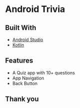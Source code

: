 <h1>Android Trivia</h1>

## Built With
- [Android Studio](https://developer.android.com/studio)
- [Kotlin](https://developer.android.com/kotlin)

## Features
- A Quiz app with 10+ questions
- App Navigation
- Back Button


## Thank you
